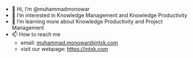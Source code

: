 - 👋 Hi, I’m @muhammadmonowar
- 👀 I’m interested in Knowledge Management and Knowledge Productivity
- 🌱 I’m learning more about Knowledge Productivity and Project Management
- 📫 How to reach me 
  - email: muhammad.monowar@intxk.com
  - visit our webpage: https://intxk.com

